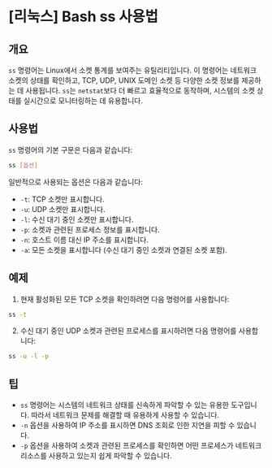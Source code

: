 # [리눅스] Bash ss 사용법

## 개요
`ss` 명령어는 Linux에서 소켓 통계를 보여주는 유틸리티입니다. 이 명령어는 네트워크 소켓의 상태를 확인하고, TCP, UDP, UNIX 도메인 소켓 등 다양한 소켓 정보를 제공하는 데 사용됩니다. `ss`는 `netstat`보다 더 빠르고 효율적으로 동작하며, 시스템의 소켓 상태를 실시간으로 모니터링하는 데 유용합니다.

## 사용법
`ss` 명령어의 기본 구문은 다음과 같습니다:

```bash
ss [옵션]
```

일반적으로 사용되는 옵션은 다음과 같습니다:

- `-t`: TCP 소켓만 표시합니다.
- `-u`: UDP 소켓만 표시합니다.
- `-l`: 수신 대기 중인 소켓만 표시합니다.
- `-p`: 소켓과 관련된 프로세스 정보를 표시합니다.
- `-n`: 호스트 이름 대신 IP 주소를 표시합니다.
- `-a`: 모든 소켓을 표시합니다 (수신 대기 중인 소켓과 연결된 소켓 포함).

## 예제
1. 현재 활성화된 모든 TCP 소켓을 확인하려면 다음 명령어를 사용합니다:

```bash
ss -t
```

2. 수신 대기 중인 UDP 소켓과 관련된 프로세스를 표시하려면 다음 명령어를 사용합니다:

```bash
ss -u -l -p
```

## 팁
- `ss` 명령어는 시스템의 네트워크 상태를 신속하게 파악할 수 있는 유용한 도구입니다. 따라서 네트워크 문제를 해결할 때 유용하게 사용할 수 있습니다.
- `-n` 옵션을 사용하여 IP 주소를 표시하면 DNS 조회로 인한 지연을 피할 수 있습니다.
- `-p` 옵션을 사용하여 소켓과 관련된 프로세스를 확인하면 어떤 프로세스가 네트워크 리소스를 사용하고 있는지 쉽게 파악할 수 있습니다.